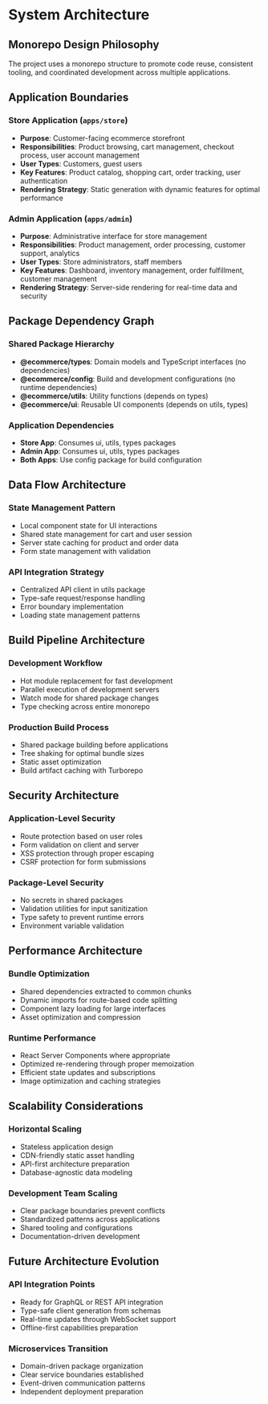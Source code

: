 # System Architecture

## Monorepo Design Philosophy
The project uses a monorepo structure to promote code reuse, consistent tooling, and coordinated development across multiple applications.

## Application Boundaries

### Store Application (`apps/store`)
- **Purpose**: Customer-facing ecommerce storefront
- **Responsibilities**: Product browsing, cart management, checkout process, user account management
- **User Types**: Customers, guest users
- **Key Features**: Product catalog, shopping cart, order tracking, user authentication
- **Rendering Strategy**: Static generation with dynamic features for optimal performance

### Admin Application (`apps/admin`)
- **Purpose**: Administrative interface for store management
- **Responsibilities**: Product management, order processing, customer support, analytics
- **User Types**: Store administrators, staff members
- **Key Features**: Dashboard, inventory management, order fulfillment, customer management
- **Rendering Strategy**: Server-side rendering for real-time data and security

## Package Dependency Graph

### Shared Package Hierarchy
- **@ecommerce/types**: Domain models and TypeScript interfaces (no dependencies)
- **@ecommerce/config**: Build and development configurations (no runtime dependencies)
- **@ecommerce/utils**: Utility functions (depends on types)
- **@ecommerce/ui**: Reusable UI components (depends on utils, types)

### Application Dependencies
- **Store App**: Consumes ui, utils, types packages
- **Admin App**: Consumes ui, utils, types packages
- **Both Apps**: Use config package for build configuration

## Data Flow Architecture

### State Management Pattern
- Local component state for UI interactions
- Shared state management for cart and user session
- Server state caching for product and order data
- Form state management with validation

### API Integration Strategy
- Centralized API client in utils package
- Type-safe request/response handling
- Error boundary implementation
- Loading state management patterns

## Build Pipeline Architecture

### Development Workflow
- Hot module replacement for fast development
- Parallel execution of development servers
- Watch mode for shared package changes
- Type checking across entire monorepo

### Production Build Process
- Shared package building before applications
- Tree shaking for optimal bundle sizes
- Static asset optimization
- Build artifact caching with Turborepo

## Security Architecture

### Application-Level Security
- Route protection based on user roles
- Form validation on client and server
- XSS protection through proper escaping
- CSRF protection for form submissions

### Package-Level Security
- No secrets in shared packages
- Validation utilities for input sanitization
- Type safety to prevent runtime errors
- Environment variable validation

## Performance Architecture

### Bundle Optimization
- Shared dependencies extracted to common chunks
- Dynamic imports for route-based code splitting
- Component lazy loading for large interfaces
- Asset optimization and compression

### Runtime Performance
- React Server Components where appropriate
- Optimized re-rendering through proper memoization
- Efficient state updates and subscriptions
- Image optimization and caching strategies

## Scalability Considerations

### Horizontal Scaling
- Stateless application design
- CDN-friendly static asset handling
- API-first architecture preparation
- Database-agnostic data modeling

### Development Team Scaling
- Clear package boundaries prevent conflicts
- Standardized patterns across applications
- Shared tooling and configurations
- Documentation-driven development

## Future Architecture Evolution

### API Integration Points
- Ready for GraphQL or REST API integration
- Type-safe client generation from schemas
- Real-time updates through WebSocket support
- Offline-first capabilities preparation

### Microservices Transition
- Domain-driven package organization
- Clear service boundaries established
- Event-driven communication patterns
- Independent deployment preparation